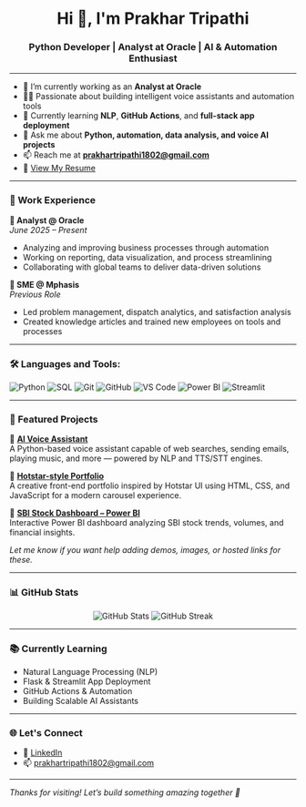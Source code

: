 <h1 align="center">Hi 👋, I'm Prakhar Tripathi</h1>
<h3 align="center">Python Developer | Analyst at Oracle | AI & Automation Enthusiast</h3>

---

- 🔭 I’m currently working as an **Analyst at Oracle**
- 👨‍💻 Passionate about building intelligent voice assistants and automation tools
- 🌱 Currently learning **NLP**, **GitHub Actions**, and **full-stack app deployment**
- 💬 Ask me about **Python, automation, data analysis, and voice AI projects**
- 📫 Reach me at **prakhartripathi1802@gmail.com**
- 📄 [View My Resume](#) <!-- Replace with actual link -->

---

### 💼 Work Experience

**🔹 Analyst @ Oracle**  
*June 2025 – Present*  
- Analyzing and improving business processes through automation  
- Working on reporting, data visualization, and process streamlining  
- Collaborating with global teams to deliver data-driven solutions  

**🔹 SME @ Mphasis**  
*Previous Role*  
- Led problem management, dispatch analytics, and satisfaction analysis  
- Created knowledge articles and trained new employees on tools and processes  

---

### 🛠️ Languages and Tools:
![Python](https://img.shields.io/badge/-Python-333333?style=flat&logo=python)
![SQL](https://img.shields.io/badge/-SQL-333333?style=flat&logo=mysql)
![Git](https://img.shields.io/badge/-Git-333333?style=flat&logo=git)
![GitHub](https://img.shields.io/badge/-GitHub-333333?style=flat&logo=github)
![VS Code](https://img.shields.io/badge/-VSCode-333333?style=flat&logo=visual-studio-code)
![Power BI](https://img.shields.io/badge/-Power%20BI-333333?style=flat&logo=powerbi)
![Streamlit](https://img.shields.io/badge/-Streamlit-333333?style=flat&logo=streamlit)

---

### 🚀 Featured Projects

🔹 **[AI Voice Assistant](https://github.com/Prakhar1802/your-voice-assistant)**  
A Python-based voice assistant capable of web searches, sending emails, playing music, and more — powered by NLP and TTS/STT engines.

🔹 **[Hotstar-style Portfolio](https://github.com/Prakhar1802/your-hotstar-portfolio)**  
A creative front-end portfolio inspired by Hotstar UI using HTML, CSS, and JavaScript for a modern carousel experience.

🔹 **[SBI Stock Dashboard – Power BI](https://github.com/Prakhar1802/your-sbi-stock-dashboard)**  
Interactive Power BI dashboard analyzing SBI stock trends, volumes, and financial insights.

*Let me know if you want help adding demos, images, or hosted links for these.*

---

### 📊 GitHub Stats

<p align="center">
  <img src="https://github-readme-stats.vercel.app/api?username=Prakhar1802&show_icons=true&theme=github_dark" alt="GitHub Stats" />
  <img src="https://github-readme-streak-stats.herokuapp.com/?user=Prakhar1802&theme=github-dark-blue" alt="GitHub Streak" />
</p>

---

### 📚 Currently Learning

- Natural Language Processing (NLP)
- Flask & Streamlit App Deployment
- GitHub Actions & Automation
- Building Scalable AI Assistants

---

### 🌐 Let's Connect
- 💼 [LinkedIn](https://www.linkedin.com/in/prakhartripathi1802/)
- 📫 prakhartripathi1802@gmail.com

---

_Thanks for visiting! Let’s build something amazing together 🚀_

